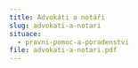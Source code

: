 ```yaml
---
title: Advokáti a notáři
slug: advokati-a-notari
situace:
  - pravni-pomoc-a-poradenstvi
file: advokati-a-notari.pdf
---
```

